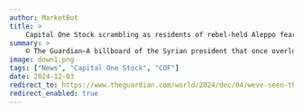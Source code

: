 ```yaml
---
author: MarketBot
title: >
    Capital One Stock scrambling as residents of rebel-held Aleppo fear regime onslaught
summary: >
    © The Guardian—A billboard of the Syrian president that once overlooked a central square in Aleppo has been burned almost beyond recognition, but the influence of Bashar al-Assad is still felt in the now rebel-held city as residents live in fear of bombardment by his regime.
image: down1.png
tags: ["News", "Capital One Stock", "COF"]
date: 2024-12-03
redirect_to: https://www.theguardian.com/world/2024/dec/04/weve-seen-this-before-residents-of-rebel-held-aleppo-fear-regime-onslaught
redirect_enabled: true
---
```

